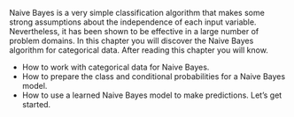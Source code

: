 Naive Bayes is a very simple classification algorithm that makes some strong assumptions about
the independence of each input variable. Nevertheless, it has been shown to be effective in a
large number of problem domains. In this chapter you will discover the Naive Bayes algorithm
for categorical data. After reading this chapter you will know.
- How to work with categorical data for Naive Bayes.
- How to prepare the class and conditional probabilities for a Naive Bayes model.
- How to use a learned Naive Bayes model to make predictions.
Let’s get started.